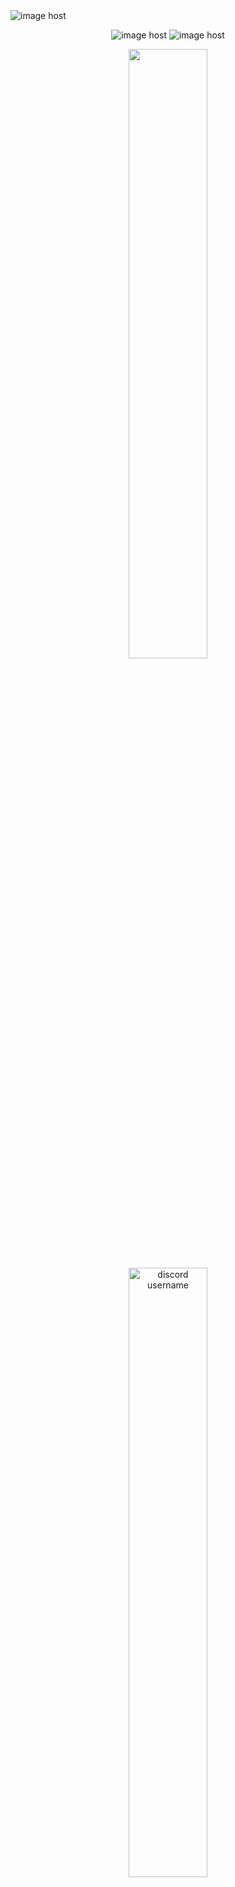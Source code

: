 <img src="https://images2.imgbox.com/42/71/eQYTmkBI_o.png" alt="image host"/>
<p align="center"> 
    <img src="https://images2.imgbox.com/51/99/hrlvaHPI_o.png" alt="image host"/>

<img src="https://images2.imgbox.com/27/ad/owGENG2K_o.png" alt="image host"/>
<p align="center"> 
    <a href="https://x.com/jonetoooooooo"><img src="https://images2.imgbox.com/2e/b6/OPFJ5tIV_o.png" width="50%" height="50%"/> </a>
    <img src="https://images2.imgbox.com/94/fa/ivDegeTP_o.png" width="50%" height="50%" alt="discord username"/>
    <a href="https://www.youtube.com/channel/UCR7ycfqhic_bYwbA0zJCUNw"><img src="https://images2.imgbox.com/5e/ac/ZTxnCm6C_o.png" width="50%" height="50%"/> </a>

<p align="center">
    <a href="https://www.fiverr.com/gjoneto/create-a-custom-osu-skin-that-matches-your-style"><img src="https://images2.imgbox.com/81/90/HooFIGcJ_o.png" width="50%" height="50%"/> </a>

<p align="center">
<img src="https://images2.imgbox.com/c6/ba/OQFMJOTU_o.png" alt="Normal Skin List"/>

<br>
<h2>VIII. Ellen Joe</h2>
<h4 align="center">Standard & Mania | 16:9 </h4>
<p align="center">
<a href="https://osuck.link/s-3847?v=0"><img src="https://images2.imgbox.com/88/3d/7GqVpFxm_o.png" width="50%" height="50%"/></a>
</p>
<br>

<h2>VII. Stargvze [V2]</h2>
<h4 align="center">Mania | Circle, Arrow & Bar | 16:9 </h4>
<p align="center">
<a href="https://www.youtube.com/watch?v=X3XehqX7Epg&t=16s"><img src="https://images2.imgbox.com/88/3d/7GqVpFxm_o.png" width="50%" height="50%"/></a>
</p>
<br>

<br>
<h2>VI. ⌜ ◤◥ ⌟</h2>
<h4 align="center">Mania | Circle & Arrow | 16:9 </h4>
<p align="center">
<a href="https://x.com/jonetoooooooo/status/1792963566649352341"><img src="https://images2.imgbox.com/88/3d/7GqVpFxm_o.png" width="50%" height="50%"/></a>
</p>
<br>

<br>
<h2>V. Yokina ¦ 陽気</h2>
<h4 align="center">All Modes | 16:9 </h4>
<p align="center">
<a href="https://osu.ppy.sh/community/forums/topics/1878404?n=1"><img src="https://images2.imgbox.com/88/3d/7GqVpFxm_o.png" width="50%" height="50%"/></a>
</p>

<br>
<h2>IV. S ♡ B E R</h2>
<img src="https://images2.imgbox.com/fa/a7/gL4hKK46_o.jpg"/>
<h4 align="center">Mania | Circle | 16:9 </h4>
<p align="center">
<a href="https://www.mediafire.com/file/9xf8gs1y2iar9co/%25E2%2588%2598_S_%25E2%2599%25A1_B_E_R_%25E2%2588%2598.osk/file"><img src="https://images2.imgbox.com/88/3d/7GqVpFxm_o.png" width="50%" height="50%"/></a>
</p>
    
<br>
<h2>III. Stargvze [V1]</h2>
<img src="https://images2.imgbox.com/cb/a3/KNySqha0_o.jpg"/>
<h4 align="center">Mania | Arrow | 16:9 </h4>
<p align="center">
<a href="https://www.mediafire.com/file/vf02fm6jiy8odxp/-_Stargvze.osk/file""><img src="https://images2.imgbox.com/88/3d/7GqVpFxm_o.png" width="50%" height="50%"/></a>
</p>
<br>

<h2>II. Animated Playfield (Shooting Star)</h2>
<a href="https://imgbox.com/psFKbYDs" target="_blank"><img src="https://images2.imgbox.com/3c/3e/psFKbYDs_o.jpg"/></a>
<h4 align="center">Mania | 16:9 </h4>
<p align="center">
<a href="https://www.mediafire.com/file/9isctxxh91eobgw/Stargaze_Playfield.osk/file"><img src="https://images2.imgbox.com/88/3d/7GqVpFxm_o.png" width="50%" height="50%"/></a>
</p>
<br>

<h2>I. gugigagu</h2>
<img src="https://images2.imgbox.com/35/d0/Bw6Jd0PK_o.jpg"/>
<h4 align="center">Mania | Circle & Arrow | 16:9 </h4>
<p align="center"> Version 1</p>
<p align="center">
<a href="https://www.mediafire.com/file/yo4n3dm1rfqahut/-_gugigagu_V1.osk/file"><img src="https://images2.imgbox.com/88/3d/7GqVpFxm_o.png" width="50%" height="50%"/></a></p>
<a href="https://www.mediafire.com/file/iimtsco9zflct0c/-_gugigagu_V2.osk/file"><img src="https://images2.imgbox.com/88/3d/7GqVpFxm_o.png" width="50%" height="50%"/></a></p>
<h7 align="center">I know, the arrows is awful. The only difference between the old ones, only the circle notes are recolored + color shift.</h7>
<br>

<p align="center">
<img src="https://images2.imgbox.com/f3/0d/ZdOiE4Hl_o.png" alt="Experimental Skin List"/>

# [Spinning L](https://www.mediafire.com/file/5oli0zaip84acgm/%2528Spinning_L%2529.osk/file)
https://github.com/jon666to/Test/assets/74059843/aa380870-8d0a-49b6-b4c9-b098d0858a81

# [3D Arrows](https://www.mediafire.com/file/9idsx3gf4t46io6/3D_Arrows.osk/file)
https://github.com/jon666to/Test/assets/74059843/92f89c00-d49d-491b-a141-7ea92a0dba98

# [Spinning Arrows (Inspiration by Hello_Son's skin)](https://www.mediafire.com/file/94850hzbwbhozds/Spinning_Arrows.osk/file)
https://github.com/jon666to/Test/assets/74059843/88052257-d17f-451d-ae26-b65c3f03dc5c

# [Idk wtf is this](https://www.mediafire.com/file/j58l2c9kmybm9r2/Spinning+Playfield.osk/file)
https://github.com/jon666to/Test/assets/74059843/00487bfe-e157-4499-9d0b-5e94c9d1e1f1

# [Robeats idk](https://www.mediafire.com/file/4y9eolmch4qein7/Robeats+Typeshot.osk/file)
https://github.com/jon666to/Test/assets/74059843/4ee1ae3e-e88f-4044-a2fd-1b1a35751eb5

# [Staircase (circle)](https://drive.google.com/file/d/1UqQsIArLZMKG_tN_CL70rqESm2ouxqqO/view?usp=sharing)
![screenshot450](https://github.com/jon666to/Joneto-Skin/assets/74059843/48488fa4-7b66-4857-919c-d6e6731a549a)
  <p align="center">
    From Jhleetgirl's video "[osu!mania4K] The Funniest Skin EVER"
  </p>
